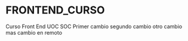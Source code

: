 # FRONTEND_CURSO
Curso Front End UOC SOC
Primer cambio
segundo cambio
otro cambio
mas cambio en remoto

